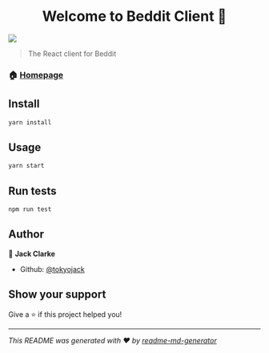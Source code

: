<h1 align="center">Welcome to Beddit Client 👋</h1>
<p>
  <img src="https://img.shields.io/badge/version-0.1.0-blue.svg?cacheSeconds=2592000" />
</p>

> The React client for Beddit

### 🏠 [Homepage](https://beddit-client-jc.herokuapp.com/)

## Install

```sh
yarn install
```

## Usage

```sh
yarn start
```

## Run tests

```sh
npm run test
```

## Author

👤 **Jack Clarke**

* Github: [@tokyojack](https://github.com/tokyojack)

## Show your support

Give a ⭐️ if this project helped you!

***
_This README was generated with ❤️ by [readme-md-generator](https://github.com/kefranabg/readme-md-generator)_